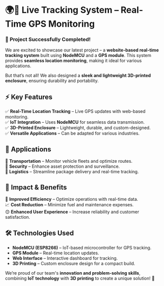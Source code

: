 # 🌍🚀 **Live Tracking System** – Real-Time GPS Monitoring  

### 🎉 **Project Successfully Completed!**  

We are excited to showcase our latest project – a **website-based real-time tracking system** built using **NodeMCU** and a **GPS module**. This system provides **seamless location monitoring**, making it ideal for various applications.  

But that’s not all! We also designed a **sleek and lightweight 3D-printed enclosure**, ensuring durability and portability.  

## ⚡ **Key Features**  
✅ **Real-Time Location Tracking** – Live GPS updates with web-based monitoring.  
✅ **IoT Integration** – Uses **NodeMCU** for seamless data transmission.  
✅ **3D-Printed Enclosure** – Lightweight, durable, and custom-designed.  
✅ **Versatile Applications** – Can be adapted for various industries.  

## 🚛 **Applications**  
🔹 **Transportation** – Monitor vehicle fleets and optimize routes.  
🔹 **Security** – Enhance asset protection and surveillance.  
🔹 **Logistics** – Streamline package delivery and real-time tracking.  

## 🎯 **Impact & Benefits**  
🚀 **Improved Efficiency** – Optimize operations with real-time data.  
📈 **Cost Reduction** – Minimize fuel and maintenance expenses.  
😊 **Enhanced User Experience** – Increase reliability and customer satisfaction.  

## 🛠️ **Technologies Used**  
- **NodeMCU (ESP8266)** – IoT-based microcontroller for GPS tracking.  
- **GPS Module** – Real-time location updates.  
- **Web Interface** – Interactive dashboard for tracking.  
- **3D Printing** – Custom enclosure design for a compact build.  

We’re proud of our team's **innovation and problem-solving skills**, combining **IoT technology** with **3D printing** to create a unique solution! 🚀  

